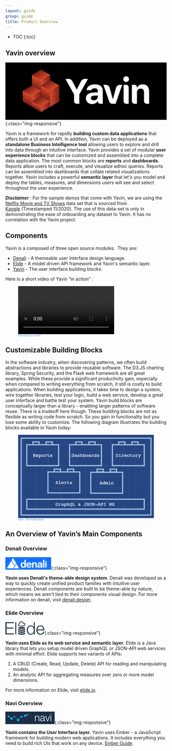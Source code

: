 ```yaml
---
layout: guide
group: guide
title: Product Overview
---
```

* TOC
{:toc}

## Yavin overview
![Yavin Logo](/assets/images/Yavin_logo.png){:class="img-responsive"}

Yavin is a framework for rapidly **building custom data applications** that offers both a UI and an API. In addition, Yavin can be deployed as a **standalone Business Intelligence tool** allowing users to explore and drill into data through an intuitive interface.  Yavin provides a set of modular **user experience blocks** that can be customized and assembled into a complete data application.  The most common blocks are **reports** and **dashboards**.  Reports allow users to craft, execute, and visualize adhoc queries.  Reports can be assembled into dashboards that collate related visualizations together.  Yavin includes a powerful **semantic layer** that let's you model and deploy the tables, measures, and dimensions users will see and select throughout the user experience.

***Disclaimer*** : For the sample demos that come with Yavin, we are using the [Netflix Movie and TV Shows](https://www.kaggle.com/shivamb/netflix-shows) data set that is sourced from [Kaggle](https://www.kaggle.com) (Timestamped 11/2020). The use of this data-set is only in demonstrating the ease of onboarding any dataset to Yavin. It has no correlation with the Yavin project.

## Components

Yavin is a composed of three open source modules.  They are:
- [Denali](https://denali.design/) - A themeable user interface design language.
- [Elide](https://elide.io) - A model driven API framework and Yavin's semantic layer.
- [Yavin](https://github.io/yahoo/navi) - The user interface building blocks.

Here is a short video of Yavin “in action” :

<figure style="font-size:0.6vw; color:DodgerBlue;">
    <video controls> <source src="/assets/images/Yavin_in_action.mov"></video>
    <figcaption>Yavin simplicity “in action”.</figcaption>
</figure>

## Customizable Building Blocks
In the software industry, when discovering patterns, we often build abstractions and libraries to provide reusable software. The D3.JS charting library, Spring Security, and the Flask web framework are all great examples. While these provide a significant productivity gain, especially when compared to writing everything from scratch, it still is costly to build applications. When building applications, it takes time to design a system, wire together libraries, test your logic, build a web service, develop a great user interface and battle test your system.  Yavin build blocks are conceptually larger than a library - enabling larger patterns of software reuse. There is a tradeoff here though.  These building blocks are not as flexible as writing code from scratch. So you gain in functionality but you lose some ability to customize. The following diagram illustrates the building blocks available in Yavin today:

<figure style="font-size:0.6vw; color:DodgerBlue;"><img src="/assets/images/Duplos_img.png"/>
    <figcaption>Figure - Yavin Building Blocks</figcaption>
</figure>

## An Overview of Yavin’s Main Components

### Denali Overview
![Denali Logo](/assets/images/Denali_logo.png){:class="img-responsive"}

**Yavin uses Denali's theme-able design system**. Denali was developed as a way to quickly create unified product families with intuitive user experiences. Denali components are built to be theme-able by nature, which means we aren’t tied to their components visual design. For more information on denali, visit [denali.design](https://denali.design).

### Elide Overview
![Elide Logo](/assets/images/Elide_logo.png){:class="img-responsive"}

**Yavin uses Elide as its web service and semantic layer**. Elide is a Java library that lets you setup model driven GraphQL or JSON-API web services with minimal effort. Elide supports two variants of APIs:

1. A CRUD (Create, Read, Update, Delete) API for reading and manipulating models.
1. An analytic API for aggregating measures over zero or more model dimensions.

For more information on Elide, visit [elide.io](https://elide.io).

### Navi Overview
![Navi logo](/assets/images/Navi_logo.png){:class="img-responsive"}

**Yavin contains the User Interface layer**.  Yavin uses Ember - a JavaScript framework for building modern web applications. It includes everything you need to build rich UIs that work on any device. [Ember Guide](https://guides.emberjs.com).
